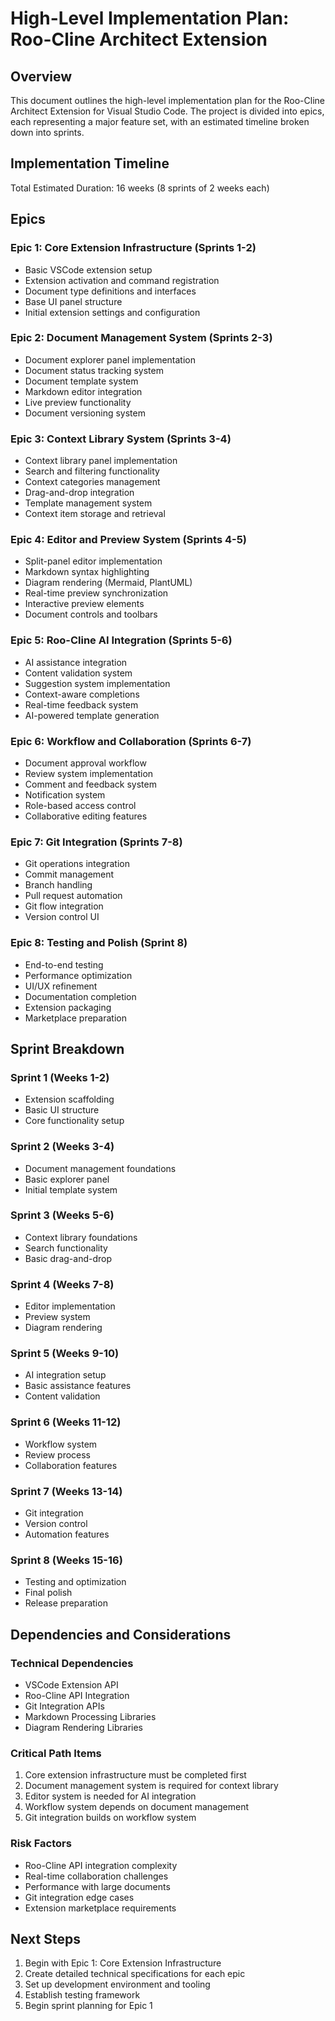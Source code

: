 # High-Level Implementation Plan: Roo-Cline Architect Extension

## Overview
This document outlines the high-level implementation plan for the Roo-Cline Architect Extension for Visual Studio Code. The project is divided into epics, each representing a major feature set, with an estimated timeline broken down into sprints.

## Implementation Timeline
Total Estimated Duration: 16 weeks (8 sprints of 2 weeks each)

## Epics

### Epic 1: Core Extension Infrastructure (Sprints 1-2)
- Basic VSCode extension setup
- Extension activation and command registration
- Document type definitions and interfaces
- Base UI panel structure
- Initial extension settings and configuration

### Epic 2: Document Management System (Sprints 2-3)
- Document explorer panel implementation
- Document status tracking system
- Document template system
- Markdown editor integration
- Live preview functionality
- Document versioning system

### Epic 3: Context Library System (Sprints 3-4)
- Context library panel implementation
- Search and filtering functionality
- Context categories management
- Drag-and-drop integration
- Template management system
- Context item storage and retrieval

### Epic 4: Editor and Preview System (Sprints 4-5)
- Split-panel editor implementation
- Markdown syntax highlighting
- Diagram rendering (Mermaid, PlantUML)
- Real-time preview synchronization
- Interactive preview elements
- Document controls and toolbars

### Epic 5: Roo-Cline AI Integration (Sprints 5-6)
- AI assistance integration
- Content validation system
- Suggestion system implementation
- Context-aware completions
- Real-time feedback system
- AI-powered template generation

### Epic 6: Workflow and Collaboration (Sprints 6-7)
- Document approval workflow
- Review system implementation
- Comment and feedback system
- Notification system
- Role-based access control
- Collaborative editing features

### Epic 7: Git Integration (Sprints 7-8)
- Git operations integration
- Commit management
- Branch handling
- Pull request automation
- Git flow integration
- Version control UI

### Epic 8: Testing and Polish (Sprint 8)
- End-to-end testing
- Performance optimization
- UI/UX refinement
- Documentation completion
- Extension packaging
- Marketplace preparation

## Sprint Breakdown

### Sprint 1 (Weeks 1-2)
- Extension scaffolding
- Basic UI structure
- Core functionality setup

### Sprint 2 (Weeks 3-4)
- Document management foundations
- Basic explorer panel
- Initial template system

### Sprint 3 (Weeks 5-6)
- Context library foundations
- Search functionality
- Basic drag-and-drop

### Sprint 4 (Weeks 7-8)
- Editor implementation
- Preview system
- Diagram rendering

### Sprint 5 (Weeks 9-10)
- AI integration setup
- Basic assistance features
- Content validation

### Sprint 6 (Weeks 11-12)
- Workflow system
- Review process
- Collaboration features

### Sprint 7 (Weeks 13-14)
- Git integration
- Version control
- Automation features

### Sprint 8 (Weeks 15-16)
- Testing and optimization
- Final polish
- Release preparation

## Dependencies and Considerations

### Technical Dependencies
- VSCode Extension API
- Roo-Cline API Integration
- Git Integration APIs
- Markdown Processing Libraries
- Diagram Rendering Libraries

### Critical Path Items
1. Core extension infrastructure must be completed first
2. Document management system is required for context library
3. Editor system is needed for AI integration
4. Workflow system depends on document management
5. Git integration builds on workflow system

### Risk Factors
- Roo-Cline API integration complexity
- Real-time collaboration challenges
- Performance with large documents
- Git integration edge cases
- Extension marketplace requirements

## Next Steps
1. Begin with Epic 1: Core Extension Infrastructure
2. Create detailed technical specifications for each epic
3. Set up development environment and tooling
4. Establish testing framework
5. Begin sprint planning for Epic 1